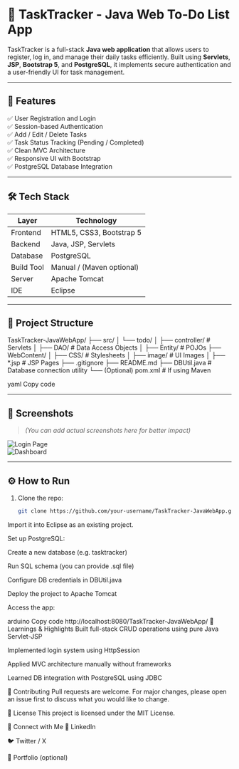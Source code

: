 # 📝 TaskTracker - Java Web To-Do List App

TaskTracker is a full-stack **Java web application** that allows users to register, log in, and manage their daily tasks efficiently. Built using **Servlets**, **JSP**, **Bootstrap 5**, and **PostgreSQL**, it implements secure authentication and a user-friendly UI for task management.

---

## 🚀 Features

✅ User Registration and Login  
✅ Session-based Authentication  
✅ Add / Edit / Delete Tasks  
✅ Task Status Tracking (Pending / Completed)  
✅ Clean MVC Architecture  
✅ Responsive UI with Bootstrap  
✅ PostgreSQL Database Integration

---

## 🛠 Tech Stack

| Layer       | Technology              |
|-------------|--------------------------|
| Frontend    | HTML5, CSS3, Bootstrap 5 |
| Backend     | Java, JSP, Servlets      |
| Database    | PostgreSQL               |
| Build Tool  | Manual / (Maven optional)|
| Server      | Apache Tomcat            |
| IDE         | Eclipse                  |

---

## 📁 Project Structure

TaskTracker-JavaWebApp/
├── src/
│ └── todo/
│ ├── controller/ # Servlets
│ ├── DAO/ # Data Access Objects
│ ├── Entity/ # POJOs
├── WebContent/
│ ├── CSS/ # Stylesheets
│ ├── image/ # UI Images
│ ├── *.jsp # JSP Pages
├── .gitignore
├── README.md
├── DBUtil.java # Database connection utility
└── (Optional) pom.xml # If using Maven

yaml
Copy code

---

## 📸 Screenshots

> *(You can add actual screenshots here for better impact)*

![Login Page](screenshots/login.png)  
![Dashboard](screenshots/dashboard.png)

---

## ⚙️ How to Run

1. Clone the repo:
   ```bash
   git clone https://github.com/your-username/TaskTracker-JavaWebApp.git
Import it into Eclipse as an existing project.

Set up PostgreSQL:

Create a new database (e.g. tasktracker)

Run SQL schema (you can provide .sql file)

Configure DB credentials in DBUtil.java

Deploy the project to Apache Tomcat

Access the app:

arduino
Copy code
http://localhost:8080/TaskTracker-JavaWebApp/
🧠 Learnings & Highlights
Built full-stack CRUD operations using pure Java Servlet-JSP

Implemented login system using HttpSession

Applied MVC architecture manually without frameworks

Learned DB integration with PostgreSQL using JDBC

🤝 Contributing
Pull requests are welcome. For major changes, please open an issue first
to discuss what you would like to change.

📜 License
This project is licensed under the MIT License.

🔗 Connect with Me
🔗 LinkedIn

🐦 Twitter / X

💼 Portfolio (optional)
